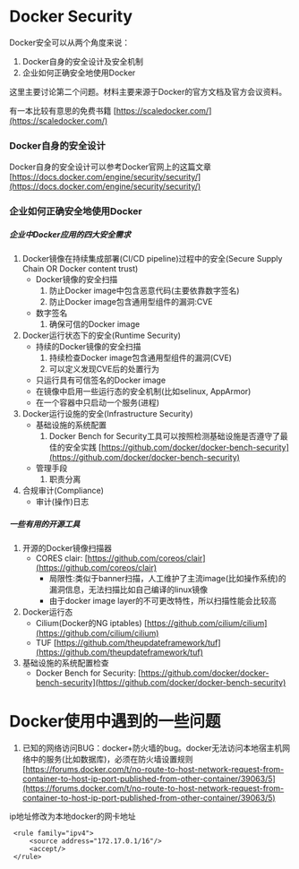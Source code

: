 # Docker Security

Docker安全可以从两个角度来说：
1. Docker自身的安全设计及安全机制
2. 企业如何正确安全地使用Docker

这里主要讨论第二个问题。材料主要来源于Docker的官方文档及官方会议资料。

有一本比较有意思的免费书籍 [https://scaledocker.com/](https://scaledocker.com/)
### Docker自身的安全设计
Docker自身的安全设计可以参考Docker官网上的这篇文章[https://docs.docker.com/engine/security/security/](https://docs.docker.com/engine/security/security/)


### 企业如何正确安全地使用Docker

##### 企业中Docker应用的四大安全需求
1. Docker镜像在持续集成部署(CI/CD pipeline)过程中的安全(Secure Supply Chain OR Docker content trust)
	- Docker镜像的安全扫描
		1. 防止Docker image中包含恶意代码(主要依靠数字签名)
		2. 防止Docker image包含通用型组件的漏洞:CVE
	- 数字签名
		1. 确保可信的Docker image
2. Docker运行状态下的安全(Runtime Security)
	-  持续的Docker镜像的安全扫描
		1. 持续检查Docker image包含通用型组件的漏洞(CVE)
		2. 可以定义发现CVE后的处置行为
	- 只运行具有可信签名的Docker image
	- 在镜像中启用一些运行态的安全机制(比如selinux, AppArmor)
	- 在一个容器中只启动一个服务(进程)
3. Docker运行设施的安全(Infrastructure Security)
	- 基础设施的系统配置
		1. Docker Bench for Security工具可以按照检测基础设施是否遵守了最佳的安全实践
		[https://github.com/docker/docker-bench-security](https://github.com/docker/docker-bench-security)
	- 管理手段
		1. 职责分离
4. 合规审计(Compliance)
	- 审计(操作)日志

##### 一些有用的开源工具
1. 开源的Docker镜像扫描器 
	- CORES clair: [https://github.com/coreos/clair](https://github.com/coreos/clair) 
		+ 局限性:类似于banner扫描，人工维护了主流image(比如操作系统)的漏洞信息，无法扫描比如自己编译的linux镜像
		+ 由于docker image layer的不可更改特性，所以扫描性能会比较高
2. Docker运行态
	- Cilium(Docker的NG iptables) [https://github.com/cilium/cilium](https://github.com/cilium/cilium)
	- TUF [https://github.com/theupdateframework/tuf](https://github.com/theupdateframework/tuf)
3. 基础设施的系统配置检查
	- Docker Bench for Security: [https://github.com/docker/docker-bench-security](https://github.com/docker/docker-bench-security)


# Docker使用中遇到的一些问题
1. 已知的网络访问BUG：docker+防火墙的bug。docker无法访问本地宿主机网络中的服务(比如数据库)，必须在防火墙设置规则
[https://forums.docker.com/t/no-route-to-host-network-request-from-container-to-host-ip-port-published-from-other-container/39063/5](https://forums.docker.com/t/no-route-to-host-network-request-from-container-to-host-ip-port-published-from-other-container/39063/5)

ip地址修改为本地docker的网卡地址
```
 <rule family="ipv4">
     <source address="172.17.0.1/16"/>
     <accept/>
 </rule>
 ```